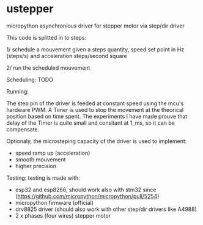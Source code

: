 # ustepper
micropython asynchronious driver for stepper motor via step/dir driver

This code is splitted in to steps:

1/ schedule a mouvement given a steps quantity, speed set point in Hz (steps/s) and acceleration steps/second square

2/ run the scheduled mouvement

Scheduling: TODO

Running:

  The step pin of the driver is feeded at constant speed using the mcu's hardware PWM.
A Timer is used to stop the movement at the theorical position based on time spent.
The experiments I have made prouve that delay of the Timer is quite small and consitant at 1_ms, so it can be compensate.

Optionaly, the microsteping capacity of the driver is used to implement:
- speed ramp up (acceleration)
- smooth mouvement
- higher precision


Testing:
testing is made with:
- esp32 and esp8266, should work also with stm32 since (https://github.com/micropython/micropython/pull/5254)
- micropython firmware (official)
- drv8825 driver (should also work with other step/dir drivers like A4988)
- 2 x phases (four wires) stepper motor


